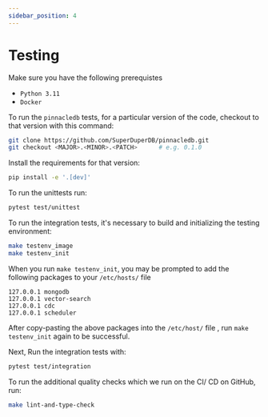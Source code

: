 ```yaml
---
sidebar_position: 4
---
```


# Testing

Make sure you have the following prerequistes
- `Python 3.11`
- `Docker`

To run the `pinnacledb` tests, for a particular version of the code, checkout to that version with this command:

```bash
git clone https://github.com/SuperDuperDB/pinnacledb.git
git checkout <MAJOR>.<MINOR>.<PATCH>      # e.g. 0.1.0
```


Install the requirements for that version:

```bash
pip install -e '.[dev]'
```

To run the unittests run:

```bash
pytest test/unittest
```

To run the integration tests, it's necessary to build and initializing the testing environment:

```bash
make testenv_image
make testenv_init
```
When you run `make testenv_init`,  you may be prompted to  add the following packages to your `/etc/hosts/` file

```
127.0.0.1 mongodb
127.0.0.1 vector-search
127.0.0.1 cdc
127.0.0.1 scheduler
```
After copy-pasting the above packages into the `/etc/host/` file , run `make testenv_init` again to be successful.

Next, Run the integration tests with:

```bash
pytest test/integration
```

To run the additional quality checks which we run on the CI/ CD on GitHub, run:

```bash
make lint-and-type-check
```